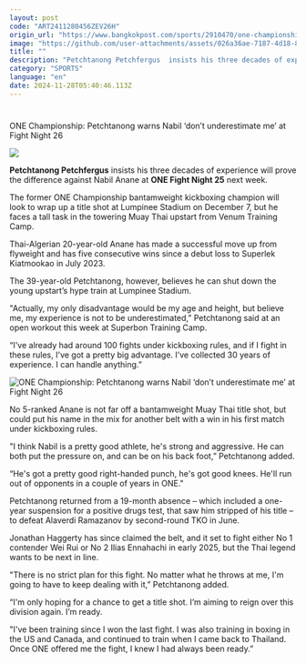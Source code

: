 ```yaml
---
layout: post
code: "ART2411280456ZEV26H"
origin_url: "https://www.bangkokpost.com/sports/2910470/one-championship-petchtanong-warns-nabil-dont-underestimate-me-at-fight-night-26"
image: "https://github.com/user-attachments/assets/026a36ae-7187-4d18-868b-530445923267"
title: ""
description: "Petchtanong Petchfergus  insists his three decades of experience will prove the difference against Nabil Anane at  ONE Fight Night 25  next week."
category: "SPORTS"
language: "en"
date: 2024-11-28T05:40:46.113Z
---
```


# 

ONE Championship: Petchtanong warns Nabil ‘don’t underestimate me’ at Fight Night 26

![](https://github.com/user-attachments/assets/9b7a52fc-12f5-4874-9dcb-322075b521a1)

**Petchtanong Petchfergus** insists his three decades of experience will prove the difference against Nabil Anane at **ONE Fight Night 25** next week.

The former ONE Championship bantamweight kickboxing champion will look to wrap up a title shot at Lumpinee Stadium on December 7, but he faces a tall task in the towering Muay Thai upstart from Venum Training Camp.

Thai-Algerian 20-year-old Anane has made a successful move up from flyweight and has five consecutive wins since a debut loss to Superlek Kiatmookao in July 2023.

The 39-year-old Petchtanong, however, believes he can shut down the young upstart’s hype train at Lumpinee Stadium.

"Actually, my only disadvantage would be my age and height, but believe me, my experience is not to be underestimated,” Petchtanong said at an open workout this week at Superbon Training Camp. 

“I've already had around 100 fights under kickboxing rules, and if I fight in these rules, I've got a pretty big advantage. I’ve collected 30 years of experience. I can handle anything.”

![ONE Championship: Petchtanong warns Nabil ‘don’t underestimate me’ at Fight Night 26](https://static.bangkokpost.com/media/content/20241128/5363237.jpg)

No 5-ranked Anane is not far off a bantamweight Muay Thai title shot, but could put his name in the mix for another belt with a win in his first match under kickboxing rules.

"I think Nabil is a pretty good athlete, he's strong and aggressive. He can both put the pressure on, and can be on his back foot,” Petchtanong added.

“He's got a pretty good right-handed punch, he's got good knees. He'll run out of opponents in a couple of years in ONE."

Petchtanong returned from a 19-month absence – which included a one-year suspension for a positive drugs test, that saw him stripped of his title – to defeat Alaverdi Ramazanov by second-round TKO in June.

Jonathan Haggerty has since claimed the belt, and it set to fight either No 1 contender Wei Rui or No 2 Ilias Ennahachi in early 2025, but the Thai legend wants to be next in line.

"There is no strict plan for this fight. No matter what he throws at me, I'm going to have to keep dealing with it,” Petchtanong added.

“I'm only hoping for a chance to get a title shot. I’m aiming to reign over this division again. I’m ready.

"I've been training since I won the last fight. I was also training in boxing in the US and Canada, and continued to train when I came back to Thailand. Once ONE offered me the fight, I knew I had always been ready.”